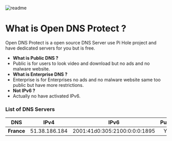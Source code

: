 ![readme](https://encrypted-tbn0.gstatic.com/images?q=tbn:ANd9GcQkwMdUS3pMKSHZWS4e0WFAauziky2T3zqu6Wu-MJ74dG9TiFKK)

# What is Open DNS Protect ?

Open DNS Protect is a open source DNS Server use Pi Hole project and have dedicated servers for you but is free.

* **What is Public DNS ?**
* Public is for users to look video and download but no ads and no malware website.
* **What is Enterprise DNS ?**
* Enterprise is for Enterprises no ads and no malware website same too public but have more restrictions.
* **Not IPv6 ?**
* Actually no have activated IPv6.


### List of DNS Servers

DNS | IPv4 | IPv6 | Public | Enterprise
---------------- |:------:|:---------:|:--------------:|:-------------:
**France** | 51.38.186.184 | 2001:41d0:305:2100:0:0:0:1895 | Yes | No
